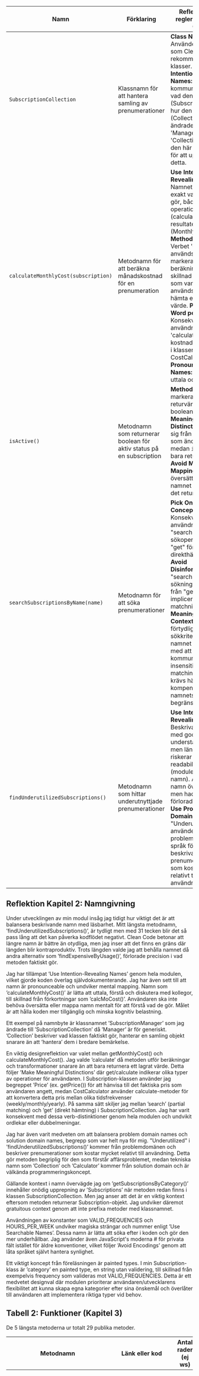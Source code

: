 | Namn | Förklaring | Reflektion och regler från Clean Code |
|------|------------|---------------------------------------|
| `SubscriptionCollection`| Klassnamn för att hantera samling av prenumerationer | **Class Names:** Använder substantiv som Clean Code rekommenderar för klasser. **Use Intention-Revealing Names:** Namnet kommunicerar både vad den innehåller (Subscriptions) och hur den organiseras (Collection). Namnet ändrades från 'Manager' till 'Collection' under den här processen för att uppnå just detta.|
| `calculateMonthlyCost(subscription)` | Metodnamn för att beräkna månadskostnad för en prenumeration | **Use Intention-Revealing Names:** Namnet talar om exakt vad metoden gör, både operationen (calculate) och resultatet (MonthlyCost). **Method Names:** Verbet 'calculate' används här för att markera att det är en beräkning, till skillnad från 'get' som vanligtvis används för att hämta ett lagrat värde. **Pick One Word per Concept:** Konsekvent användning av 'calculate' för alla kostnadsberäkningar i klassen CostCalculator. **Use Pronounceable Names:** Lätt att uttala och diskutera. |
| `isActive()` | Metodnamn som returnerar boolean för aktiv status på en subscription| **Method Names:** 'is' markerar att returvärdet är boolean. **Make Meaningful Distinctions:** Skiljer sig från `activate()` som ändrar status, medan `isActive()` bara returnerar den. **Avoid Mental Mapping:** Ingen översättning behövs, namnet talar om vad det returnerar. |
| `searchSubscriptionsByName(name)` | Metodnamn för att söka prenumerationer | **Pick One Word per Concept:** Konsekvent användning av "search" för sökoperationer och "get" för direkthämtning. **Avoid Disinformation:** "search" indikerar sökning till skillnad från "get" som skulle implicera en exakt matchning. **Add Meaningful Context:** "ByName" förtydligar sökkriteriet men namnet misslyckas med att kommunicera case-insensitive partial matching. JSDoc krävs här för att kompensera för namnets begränsningar. |
| `findUnderutilizedSubscriptions()` | Metodnamn som hittar underutnyttjade prenumerationer | **Use Intention-Revealing Names:** Beskrivande namn med god understandability men längden riskerar att ge sämre readability (modulens längsta namn). Alternativa namn övervägdes men hade lett till förlorad precision. **Use Problem Domain Names:** "Underutilized" använder problemdomänens språk för att beskriva prenumerationer som kostar mycket relativt till användning. |


## Reflektion Kapitel 2: Namngivning
Under utvecklingen av min modul insåg jag tidigt hur viktigt det är att balansera beskrivande namn med läsbarhet. Mitt längsta metodnamn, ’findUnderutilizedSubscriptions()’, är tydligt men med 31 tecken blir det så pass lång att det kan påverka kodflödet negativt. Clean Code betonar att längre namn är bättre än otydliga, men jag inser att det finns en gräns där längden blir kontraproduktiv. Trots längden valde jag att behålla namnet då andra alternativ som ’findExpensiveByUsage()’, förlorade precision i vad metoden faktiskt gör.

Jag har tillämpat ’Use Intention-Revealing Names’ genom hela modulen, vilket gjorde koden överlag självdokumenterande. Jag har även sett till att namn är pronounceable och undviker mental mapping. Namn som ’calculateMonthlyCost()’ är lätta att uttala, förstå och diskutera med kollegor, till skillnad från förkortningar som ’calcMoCost()’. Användaren ska inte behöva översätta eller mappa namn mentalt för att förstå vad de gör. Målet är att hålla koden mer tillgänglig och minska kognitiv belastning.

Ett exempel på namnbyte är klassnamnet ’SubscriptionManager’ som jag ändrade till ’SubscriptionCollection’ då ’Manager’ är för generiskt. ’Collection’ beskriver vad klassen faktiskt gör, hanterar en samling objekt snarare än att ’hantera’ dem i bredare bemärkelse.

En viktig designreflektion var valet mellan getMonthlyCost() och calculateMonthlyCost(). Jag valde ’calculate’ då metoden utför beräkningar och transformationer snarare än att bara returnera ett lagrat värde. Detta följer ’Make Meaningful Distinctions’ där get/calculate indikerar olika typer av operationer för användaren. I Subscription-klassen använder jag begreppet ’Price’ (ex. getPrice()) för att hänvisa till det faktiska pris som användaren angett, medan CostCalculator använder calculate-metoder för att konvertera detta pris mellan olika tidsfrekvenser (weekly/monthly/yearly). På samma sätt skiljer jag mellan ’search’ (partial matching) och ’get’ (direkt hämtning) i SubscriptionCollection. Jag har varit konsekvent med dessa verb-distinktioner genom hela modulen och undvikit ordlekar eller dubbelmeningar.

Jag har även varit medveten om att balansera problem domain names och solution domain names, begrepp som var helt nya för mig. "Underutilized" i ’findUnderutilizedSubscriptions()’ kommer från problemdomänen och beskriver prenumerationer som kostar mycket relativt till användning. Detta gör metoden begriplig för den som förstår affärsproblemet, medan tekniska namn som ’Collection’ och ’Calculator’ kommer från solution domain och är välkända programmeringskoncept.

Gällande kontext i namn övervägde jag om ’getSubscriptionsByCategory()’ innehåller onödig upprepning av ’Subscriptions’ när metoden redan finns i klassen SubscriptionCollection. Men jag anser att det är en viktig kontext eftersom metoden returnerar Subscription-objekt. Jag undviker däremot gratuitous context genom att inte prefixa metoder med klassnamnet.

Användningen av konstanter som VALID_FREQUENCIES och HOURS_PER_WEEK undviker magiska strängar och nummer enligt ’Use Searchable Names’. Dessa namn är lätta att söka efter i koden och gör den mer underhållbar. Jag använder även JavaScript's moderna # för privata fält istället för äldre konventioner, vilket följer ’Avoid Encodings’ genom att låta språket självt hantera synlighet.

Ett viktigt koncept från föreläsningen är painted types. I min Subscription-klass är ’category’ en painted type, en string utan validering, till skillnad från exempelvis frequency som valideras mot VALID_FREQUENCIES. Detta är ett medvetet designval där modulen prioriterar användaren/utvecklarens flexibilitet att kunna skapa egna kategorier efter sina önskemål och överlåter till användaren att implementera riktiga typer vid behov.



## Tabell 2: Funktioner (Kapitel 3)

De 5 längsta metoderna ur totalt 29 publika metoder. 

| Metodnamn | Länk eller kod | Antal rader (ej ws) | Reflektion |
|-----------|----------------|---------------------|------------|
| `findUnderutilizedSubscriptions()` | [src/UsageAnalyzer.js](src/UsageAnalyzer.js#L33) | 18 | **Do One Thing:** Metoden bryter mot regeln genom att filtrera, beräkna och bygga resultat. **Förslag:** Dela upp i 3 privata metoder (`#filterUsable`, `#calculateCosts`, `#buildResults`). **Valt:** Behålla for-loop för tydligare flöde av komplex logik.  **Small Functions:** Metoden är nära Clean Code's gräns på max 20 rader, men ändå inom gränsen för vad som är acceptabelt. **Function Arguments:** Triadic vilket är problematiskt enligt Clean Code. Designvalet att inte injicera costCalculator via konstruktorn beror på att inte alla metoder i UsageAnalyzer behöver den och skulle få onödigt beroende. Trade-offen är att denna metod blir triadic, men varje metod är explicit om sina beroenden. **Command Query Separation:** Är en ren query utan sidoeffekter. |
| `calculateHourlyCost()`, `calculateMonthlyCost()`, `calculateYearlyCost()`, `calculateWeeklyCost()` | [src/CostCalculator.js](src/CostCalculator.js#L46) | 15, 12, 12, 12 | **Do One Thing:** Varje metod har ett tydligt ansvar - konvertera till specifik tidsfrekvens. **Function Arguments:** Monadic vilket är bra enligt Clean Code. **Structured Programming:** Använder flera returns istället för en exit point, vilket gör koden plattare och mer lättläst än djupt nästlade if/else-block. **Don't Repeat Yourself:** Duplicerad struktur mellan metoderna men med olika konverteringskunskap. **Förslag:** Extrahera till generisk metod `#convertCost(subscription, targetFrequency)`. **Valt:** Behålla separata metoder eftersom varje innehåller unik konverteringskunskap och en generisk lösning skulle skapa onödig komplexitet. |
| `constructor (Subscription)` | [src/Subscription.js](src/Subscription.js#L31) | 11 | **Do One Thing:** Konstruktorn initialiserar och validerar. **Function Arguments:** Polyadic (4 parametrar varav en med default) vilket inte är optimalt. **Förslag:** Configuration object `new Subscription({ name, price, frequency, category })` för att minska till 1 argument. **Valt:** Parameter-lista för enkelhet och tydlig ordning i denna modulstorlek. **Prefer Exceptions to Returning Error Codes:** Följer 'fail fast' genom att validera alla inputs och kastar exceptions före initialisering, vilket säkerställer att systemet endast innehåller giltiga Subscription-objekt. |
| `analyzeCostPerHour()` | [src/UsageAnalyzer.js](src/UsageAnalyzer.js#L17) | 6 | **Do One Thing:** Gör en sak - analyserar kostnad per timme. **Function Arguments:** Dyadic vilket är acceptabelt. **Förslag:** Injicera costCalculator via konstruktor. **Valt:** Parameter-passing för att hålla UsageAnalyzer oberoende av calculator för metoder som inte behöver den. **Prefer Exceptions to Returning Error Codes:** Kastar exception vid division med noll istället för att returnera felkod. **Command Query Separation:** Ren query utan sidoeffekter. |
| `addUsageHours()` | [src/Subscription.js](src/Subscription.js#L129) | 6 | **Do One Thing:** Gör en sak - lägger till timmar med validering. **Function Arguments:** Monadic vilket är acceptabelt. **Command Query Separation:** Är ett command som ändrar state utan att returnera värde, vilket följer CQS korrekt. **Have No Side Effects:** Tack vare det tydliga namnet (`add`) räknas state-förändringen inte som sidoeffekt eftersom metoden gör vad namnet lovar. **Prefer Exceptions to Returning Error Codes:** Kastar exception vid negativa värden istället för att returnera felkod. |


## Reflektion Kapitel 3: Funktioner
Under arbetet med modulen visade sig principerna ’Do One Thing’ och ’Small functions’ vara väldigt utmanande och tvingade mig att omvärdera hur jag tänker kring metodansvar. Överlag tycker jag att jag lyckats hålla ner komplexiteten och storleken på mina metoder men jag har några enstaka exempel som bryter mot detta, se tabell 2. Det fanns även några metoder jag funderade över, exempelvis 'calculateMonthlyCost()', som kan tyckas bryta mot 'Do One Thing' då den innehåller flera beräkningar. Men jag valde att behålla den då metodens logiska ansvar är en sak: att beräkna månadskostnaden och namnet reflekterar detta. De olika if-satserna är implementationsdetaljer för att hantera olika frekvenser. Att dela upp metoden skulle göra koden svårare att läsa. Metoderna använder if/else-kedjor istället för switch-satser eftersom det bara finns två till tre fall att hantera, och if/else ger bättre läsbarhet för denna enkla logik.

Jag arbetade medvetet med abstraktionsnivåer genom att använda privata hjälpmetoder. I `calculateCostByCategory()` delegerar jag till `#filterActiveSubscriptions()` och `#groupCostsByCategory()` vilket håller den publika metoden på hög abstraktionsnivå medan hjälpmetoderna hanterar detaljer. På samma sätt använder `searchSubscriptionsByName()` den privata metoden `#matchesName()` för att hantera den lågnivålogiken med toLowerCase() och includes(). Detta följer principen om att läsa kod från topp till botten där användaren ser först vad som händer på hög nivå, sedan kan de välja att fördjupa sig i implementationen.

En princip jag tillämpat genom hela modulen är Command Query Separation (CQS). Metoder som `activate()` och `addUsageHours()` är kommandon som ändrar state utan att returnera värden, medan `isActive()` och alla calculate-metoder är queries som returnerar värden utan att ändra state. Detta gjorde koden mer förutsägbar. Det enda undantaget är `removeSubscription()` som returnerar boolean för att indikera om borttagningen lyckades, ett aktivt val för att öka användbarheten.

En viktig insikt var min refaktorering av findUnusedSubscriptions() från for-loop med push till filter(). Detta gav både kortare kod och högre abstraktionsnivå. För findUnderutilizedSubscriptions() som har liknande problematik övervägde jag method chaining men insåg att ett "tåg" av filter().map().filter() skulle dölja den komplexa logiken där. For-loopen gör det tydligt att metoden både filtrerar och beräknar. Detta var en avvägning mellan högre abstraktion och explicit kod.

Jag har arbetat med att hålla blocks and indenting enkla genom låga indenteringsnivåer och små funktioner. If/while-block hålls korta och nästling undviks där det är möjligt genom att extrahera till privata metoder. Jag har även strukturerat klasserna så att publika metoder kommer först följt av privata hjälpmetoder, vilket underlättar för användaren att först förstå det publika interface.

I CostCalculator har beräkningsmetoderna liknande if/else-struktur. Jag funderade först på om det var ett brott mot DRY men insåg vid närmare granskning att varje metod innehåller unik kunskap om sin specifika konvertering. Strukturen är samma men kunskapen är olika. Att extrahera till en generisk metod skulle göra koden mer komplex utan verkligt värde. DRY handlar om duplicerad kunskap, inte bara duplicerad struktur.

Jag har strävat efter ’Use descriptive names’, där namnet tydligt kommunicerar vad metoden gör och minskar behovet för kommentarer (något jag utvecklar mer i reflektionen över kapitel 2 namngivning). För side effects har jag varit vaksam på att metoder gör exakt vad namnet lovar. Exempelvis kommunicerar addUsageHours() tydligt att state kommer att ändras.

För felhantering följer modulen strikt 'Prefer Exceptions to Returning Error Codes'. Metoderna kastar exceptions med beskrivande meddelanden vid felaktig input istället för att returnera null eller felkoder. Detta gör felhanteringen tydligare och tvingar användaren att hantera fel korrekt. Det är sedan applikationens ansvar att fånga och hantera dessa exceptions med try/catch.

## Reflektion över egen kodkvalitet
Det har varit en väldigt lärorik process att tillämpa Clean Code-principer i utvecklingen av min modul. Under arbetet insåg jag hur givande och tidssparande det är med självdokumenterande kod, inte bara för andra utan även mig själv. Jag är van vid omfattande JSDoc-dokumentation enligt LNU-standard. Det var en märklig upplevelse att inse hur mycket av dokumentationen som blev överflödig när koden talar för sig själv.

Jag har strävat efter att skapa en välstrukturerad modul med tydlig separation of concerns med olika klasser för olika ansvarsområden, där jag använt privata metoder för att hålla publika metoder så små och fokuserade som möjligt, namngivna konstanter för att eliminera magiska nummer och konsekvent tillämpat Command Query Separation.Förbättringsområden finns naturligtvis både i koden och i min förståelse av principerna, vilket jag vill vara transparent med i den här reflektionen.

Genom denna assignment tar jag med mig vikten av att ’kommunicera lösningen, inte bara lösa problemet’. Den omfattande API-dokumentationen och de tydliga felmeddelanden som jag skapat hoppas jag kan hjälpa andra utvecklare förstå koden likväl som att få den att fungera.

Att analysera modulen utifrån Clean Code-perspektiv har varit en ögonöppnare och krävt mycket tankeverksamhet. I varje designval tvingades jag reflektera över hur en utomstående utvecklare ska förstå koden, vilket ställde mig inför konstanta vägskäl. Att följa Clean Code i alla avseenden har varit omöjligt för mig, vissa principer hamnar i konflikt med varandra, och jag har många gånger fått låta kontexten avgöra vilket val som är mest lämpligt. Alla beslut har nog inte varit 'rätt' men jag har reflekterat och lärt mig väldigt mycket. Det är jag tacksam för.